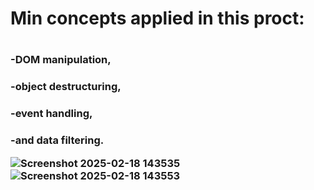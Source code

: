 <h1>Min concepts applied in this proct: <h1>
 <h3>-DOM manipulation,</h3> 
  <h3>-object destructuring,</h3> 
  <h3>-event handling,</h3>
  <h3>-and data filtering.


  ![Screenshot 2025-02-18 143535](https://github.com/user-attachments/assets/742947a7-96ac-4e40-8a2e-7a692bc971f2)
![Screenshot 2025-02-18 143553](https://github.com/user-attachments/assets/5242bf31-f78b-4606-a45d-cbc09a7e22be)
